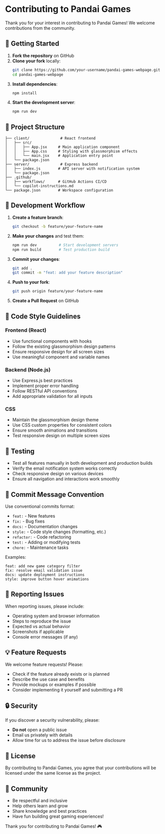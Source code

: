 # Contributing to Pandai Games

Thank you for your interest in contributing to Pandai Games! We welcome contributions from the community.

## 🚀 Getting Started

1. **Fork the repository** on GitHub
2. **Clone your fork** locally:
   ```bash
   git clone https://github.com/your-username/pandai-games-webpage.git
   cd pandai-games-webpage
   ```
3. **Install dependencies**:
   ```bash
   npm install
   ```
4. **Start the development server**:
   ```bash
   npm run dev
   ```

## 📁 Project Structure

```
├── client/              # React frontend
│   ├── src/
│   │   ├── App.jsx     # Main application component
│   │   ├── App.css     # Styling with glassmorphism effects
│   │   └── main.jsx    # Application entry point
│   └── package.json
├── server/              # Express backend
│   ├── index.js        # API server with notification system
│   └── package.json
├── .github/
│   ├── workflows/      # GitHub Actions CI/CD
│   └── copilot-instructions.md
└── package.json        # Workspace configuration
```

## 🔧 Development Workflow

1. **Create a feature branch**:
   ```bash
   git checkout -b feature/your-feature-name
   ```

2. **Make your changes** and test them:
   ```bash
   npm run dev          # Start development servers
   npm run build        # Test production build
   ```

3. **Commit your changes**:
   ```bash
   git add .
   git commit -m "feat: add your feature description"
   ```

4. **Push to your fork**:
   ```bash
   git push origin feature/your-feature-name
   ```

5. **Create a Pull Request** on GitHub

## 🎨 Code Style Guidelines

### Frontend (React)
- Use functional components with hooks
- Follow the existing glassmorphism design patterns
- Ensure responsive design for all screen sizes
- Use meaningful component and variable names

### Backend (Node.js)
- Use Express.js best practices
- Implement proper error handling
- Follow RESTful API conventions
- Add appropriate validation for all inputs

### CSS
- Maintain the glassmorphism design theme
- Use CSS custom properties for consistent colors
- Ensure smooth animations and transitions
- Test responsive design on multiple screen sizes

## 🧪 Testing

- Test all features manually in both development and production builds
- Verify the email notification system works correctly
- Check responsive design on various devices
- Ensure all navigation and interactions work smoothly

## 📝 Commit Message Convention

Use conventional commits format:
- `feat:` - New features
- `fix:` - Bug fixes
- `docs:` - Documentation changes
- `style:` - Code style changes (formatting, etc.)
- `refactor:` - Code refactoring
- `test:` - Adding or modifying tests
- `chore:` - Maintenance tasks

Examples:
```
feat: add new game category filter
fix: resolve email validation issue
docs: update deployment instructions
style: improve button hover animations
```

## 🐛 Reporting Issues

When reporting issues, please include:
- Operating system and browser information
- Steps to reproduce the issue
- Expected vs actual behavior
- Screenshots if applicable
- Console error messages (if any)

## 💡 Feature Requests

We welcome feature requests! Please:
- Check if the feature already exists or is planned
- Describe the use case and benefits
- Provide mockups or examples if possible
- Consider implementing it yourself and submitting a PR

## 🔒 Security

If you discover a security vulnerability, please:
- **Do not** open a public issue
- Email us privately with details
- Allow time for us to address the issue before disclosure

## 📄 License

By contributing to Pandai Games, you agree that your contributions will be licensed under the same license as the project.

## 🤝 Community

- Be respectful and inclusive
- Help others learn and grow
- Share knowledge and best practices
- Have fun building great gaming experiences!

Thank you for contributing to Pandai Games! 🎮
